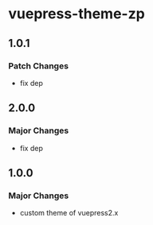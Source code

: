 # vuepress-theme-zp

## 1.0.1

### Patch Changes

- fix dep

## 2.0.0

### Major Changes

- fix dep

## 1.0.0

### Major Changes

- custom theme of vuepress2.x

